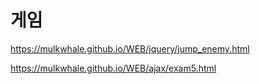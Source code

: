 # 게임

https://mulkwhale.github.io/WEB/jquery/jump_enemy.html

https://mulkwhale.github.io/WEB/ajax/exam5.html